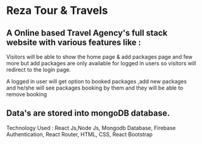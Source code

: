 # Reza Tour & Travels

## A Online based Travel Agency's full stack website with various features like :

Visitors will be able to show the home page & add packages page and few more but add packages are only available for logged in users so visitors will redirect to the login page.

A logged in user will get option to booked packages ,add new packages and he/she will see packages booking by them and they will be able to remove booking

## Data's are stored into mongoDB database.

Technology Used : React Js,Node Js, Mongodb Database, Firebase Authentication, React Router, HTML, CSS, React Bootstrap